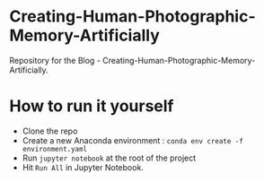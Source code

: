 #  Creating-Human-Photographic-Memory-Artificially
Repository for the Blog -  Creating-Human-Photographic-Memory-Artificially.

# How to run it yourself
- Clone the repo
- Create a new Anaconda environment : `conda env create -f environment.yaml`
- Run `jupyter notebook` at the root of the project
- Hit `Run All` in Jupyter Notebook.

